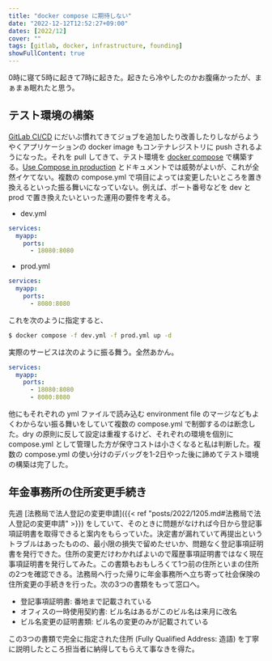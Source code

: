 ```yaml
---
title: "docker compose に期待しない"
date: "2022-12-12T12:52:27+09:00"
dates: [2022/12]
cover: ""
tags: [gitlab, docker, infrastructure, founding]
showFullContent: true
---
```


0時に寝て5時に起きて7時に起きた。起きたら冷やしたのかお腹痛かったが、まぁまぁ眠れたと思う。

## テスト環境の構築

[GitLab CI/CD](https://docs.gitlab.com/ee/ci/) にだいぶ慣れてきてジョブを追加したり改善したりしながらようやくアプリケーションの docker image もコンテナレジストリに push されるようになった。それを pull してきて、テスト環境を [docker compose](https://docs.docker.com/compose/) で構築する。[Use Compose in production](https://docs.docker.com/compose/production/) とドキュメントでは威勢がよいが、これが全然イケてない。複数の compose.yml で項目によっては変更したいところを置き換えるといった振る舞いになっていない。例えば、ポート番号などを dev と prod で置き換えたいといった運用の要件を考える。

* dev.yml

```yml
services:
  myapp:
    ports:
      - 18080:8080
```

* prod.yml

```yml
services:
  myapp:
    ports:
      - 8080:8080
```

これを次のように指定すると、

```bash
$ docker compose -f dev.yml -f prod.yml up -d
```

実際のサービスは次のように振る舞う。全然あかん。

```yml
services:
  myapp:
    ports:
      - 18080:8080
      - 8080:8080
```

他にもそれぞれの yml ファイルで読み込む environment file のマージなどもよくわからない振る舞いをしていて複数の compose.yml で制御するのは断念した。dry の原則に反して設定は重複するけど、それぞれの環境を個別に compose.yml として管理した方が保守コストは小さくなると私は判断した。複数の compose.yml の使い分けのデバッグを1-2日やった後に諦めてテスト環境の構築は完了した。

## 年金事務所の住所変更手続き

先週 [法務局で法人登記の変更申請]({{< ref "posts/2022/1205.md#法務局で法人登記の変更申請" >}}) をしていて、そのときに問題がなければ今日から登記事項証明書を取得できると案内をもらっていた。決定書が漏れていて再提出というトラブルはあったものの、最小限の損失で留めたせいか、問題なく登記事項証明書を発行できた。住所の変更だけわかればよいので履歴事項証明書ではなく現在事項証明書を発行してみた。この書類もおもしろくて1つ前の住所といまの住所の2つを確認できる。法務局へ行った帰りに年金事務所へ立ち寄って社会保険の住所変更の手続きを行った。次の3つの書類をもって窓口へ。

* 登記事項証明書: 番地まで記載されている
* オフィスの一時使用契約書: ビル名はあるがこのビル名は来月に改名
* ビル名変更の証明書類: ビル名の変更のみが記載されている

この3つの書類で完全に指定された住所 (Fully Qualified Address: 造語) を丁寧に説明したところ担当者に納得してもらえて事なきを得た。

